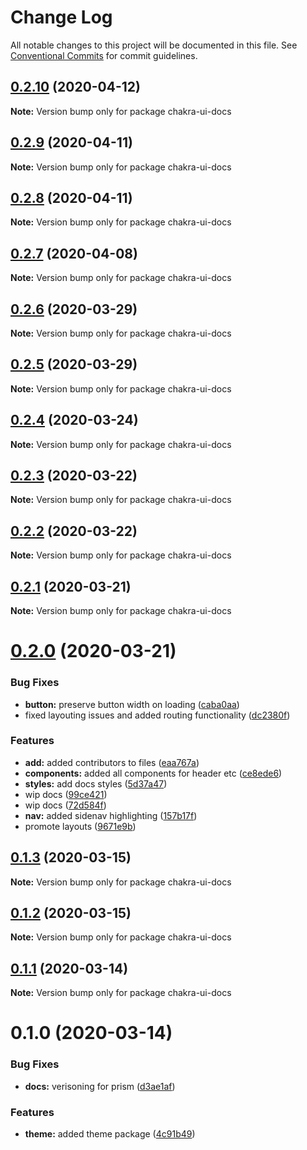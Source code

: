 # Change Log

All notable changes to this project will be documented in this file.
See [Conventional Commits](https://conventionalcommits.org) for commit guidelines.

## [0.2.10](https://github.com/chakra-ui/chakra-ui-vue/compare/chakra-ui-docs@0.2.9...chakra-ui-docs@0.2.10) (2020-04-12)

**Note:** Version bump only for package chakra-ui-docs





## [0.2.9](https://github.com/chakra-ui/chakra-ui-vue/compare/chakra-ui-docs@0.2.8...chakra-ui-docs@0.2.9) (2020-04-11)

**Note:** Version bump only for package chakra-ui-docs





## [0.2.8](https://github.com/chakra-ui/chakra-ui-vue/compare/chakra-ui-docs@0.2.7...chakra-ui-docs@0.2.8) (2020-04-11)

**Note:** Version bump only for package chakra-ui-docs





## [0.2.7](https://github.com/chakra-ui/chakra-ui-vue/compare/chakra-ui-docs@0.2.6...chakra-ui-docs@0.2.7) (2020-04-08)

**Note:** Version bump only for package chakra-ui-docs





## [0.2.6](https://github.com/chakra-ui/chakra-ui-vue/compare/chakra-ui-docs@0.2.5...chakra-ui-docs@0.2.6) (2020-03-29)

**Note:** Version bump only for package chakra-ui-docs





## [0.2.5](https://github.com/chakra-ui/chakra-ui-vue/compare/chakra-ui-docs@0.2.4...chakra-ui-docs@0.2.5) (2020-03-29)

**Note:** Version bump only for package chakra-ui-docs





## [0.2.4](https://github.com/chakra-ui/chakra-ui-vue/compare/chakra-ui-docs@0.2.3...chakra-ui-docs@0.2.4) (2020-03-24)

**Note:** Version bump only for package chakra-ui-docs





## [0.2.3](https://github.com/chakra-ui/chakra-ui-vue/compare/chakra-ui-docs@0.2.2...chakra-ui-docs@0.2.3) (2020-03-22)

**Note:** Version bump only for package chakra-ui-docs





## [0.2.2](https://github.com/chakra-ui/chakra-ui-vue/compare/chakra-ui-docs@0.2.1...chakra-ui-docs@0.2.2) (2020-03-22)

**Note:** Version bump only for package chakra-ui-docs





## [0.2.1](https://github.com/chakra-ui/chakra-ui-vue/compare/chakra-ui-docs@0.2.0...chakra-ui-docs@0.2.1) (2020-03-21)

**Note:** Version bump only for package chakra-ui-docs





# [0.2.0](https://github.com/chakra-ui/chakra-ui-vue/compare/chakra-ui-docs@0.1.3...chakra-ui-docs@0.2.0) (2020-03-21)


### Bug Fixes

* **button:** preserve button width on loading ([caba0aa](https://github.com/chakra-ui/chakra-ui-vue/commit/caba0aadc5f40928660c5250e9e2c99dc4ca7fe0))
* fixed layouting issues and added routing functionality ([dc2380f](https://github.com/chakra-ui/chakra-ui-vue/commit/dc2380fa9614f7ed50ade826af1aebadc6b9041f))


### Features

* **add:** added contributors to files ([eaa767a](https://github.com/chakra-ui/chakra-ui-vue/commit/eaa767a9ad381d386f996e6862ca0308364b9d8f))
* **components:** added all components for header etc ([ce8ede6](https://github.com/chakra-ui/chakra-ui-vue/commit/ce8ede6aac45624519ddcf66590b3c4d0d34b632))
* **styles:** add docs styles ([5d37a47](https://github.com/chakra-ui/chakra-ui-vue/commit/5d37a471d9314a263722cb7d45605ed66672e29d))
* wip docs ([99ce421](https://github.com/chakra-ui/chakra-ui-vue/commit/99ce421d7ecfecf7cc477ecce20d50894f782532))
* wip docs ([72d584f](https://github.com/chakra-ui/chakra-ui-vue/commit/72d584f26c3b948cade31fa3432039478b15adbb))
* **nav:** added sidenav highlighting ([157b17f](https://github.com/chakra-ui/chakra-ui-vue/commit/157b17f0c439aef48dde8fcda9dc803829b3a99c))
* promote layouts ([9671e9b](https://github.com/chakra-ui/chakra-ui-vue/commit/9671e9b1415ff326b767abef957dfa2e6c68e687))





## [0.1.3](https://github.com/chakra-ui/chakra-ui-vue/compare/chakra-ui-docs@0.1.2...chakra-ui-docs@0.1.3) (2020-03-15)

**Note:** Version bump only for package chakra-ui-docs





## [0.1.2](https://github.com/chakra-ui/chakra-ui-vue/compare/chakra-ui-docs@0.1.1...chakra-ui-docs@0.1.2) (2020-03-15)

**Note:** Version bump only for package chakra-ui-docs





## [0.1.1](https://github.com/codebender828/kiwi-ui/compare/chakra-ui-docs@0.1.0...chakra-ui-docs@0.1.1) (2020-03-14)

**Note:** Version bump only for package chakra-ui-docs





# 0.1.0 (2020-03-14)


### Bug Fixes

* **docs:** verisoning for prism ([d3ae1af](https://github.com/codebender828/kiwi-ui/commit/d3ae1af0306a5694efc0cb5b39598ac159411a6c))


### Features

* **theme:** added theme package ([4c91b49](https://github.com/codebender828/kiwi-ui/commit/4c91b4945dd5ecc766f54ae3a839eb9b5f1f8d85))
